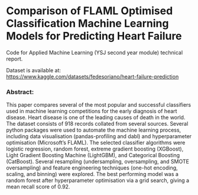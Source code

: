 # Comparison of FLAML Optimised Classification Machine Learning Models for Predicting Heart Failure

Code for Applied Machine Learning (YSJ second year module) technical report.

Dataset is available at:
https://www.kaggle.com/datasets/fedesoriano/heart-failure-prediction

### Abstract:

This paper compares several of the most popular and successful classifiers used in machine learning competitions for the early diagnosis of heart disease. Heart disease is one of the leading causes of death in the world. The dataset consists of 918 records collated from several sources. Several python packages were used to automate the machine learning process, including data visualisation (pandas-profiling and dabl) and hyperparameter optimisation (Microsoft’s FLAML). The selected classifier algorithms were logistic regression, random forest, extreme gradient boosting (XGBoost), Light Gradient Boosting Machine (LightGBM), and Categorical Boosting (CatBoost). Several resampling (undersampling, oversampling, and SMOTE oversampling) and feature engineering techniques (one-hot encoding, scaling, and binning) were explored. The best performing model was a random forest after hyperparameter optimisation via a grid search, giving a mean recall score of 0.92.